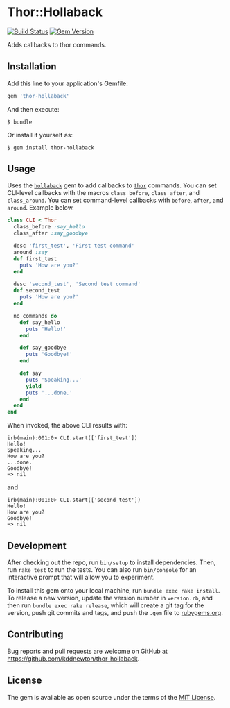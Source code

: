 # Thor::Hollaback

[![Build Status](https://github.com/kddnewton/thor-hollaback/workflows/Main/badge.svg)](https://github.com/kddnewton/thor-hollaback/actions)
[![Gem Version](https://img.shields.io/gem/v/thor-hollaback.svg)](https://rubygems.org/gems/thor-hollaback)

Adds callbacks to thor commands.

## Installation

Add this line to your application's Gemfile:

```ruby
gem 'thor-hollaback'
```

And then execute:

    $ bundle

Or install it yourself as:

    $ gem install thor-hollaback

## Usage

Uses the [`hollaback`](https://github.com/kddnewton/hollaback) gem to add callbacks to [`thor`](https://github.com/erikhuda/thor) commands. You can set CLI-level callbacks with the macros `class_before`, `class_after`, and `class_around`. You can set command-level callbacks with `before`, `after`, and `around`. Example below.

```ruby
class CLI < Thor
  class_before :say_hello
  class_after :say_goodbye

  desc 'first_test', 'First test command'
  around :say
  def first_test
    puts 'How are you?'
  end

  desc 'second_test', 'Second test command'
  def second_test
    puts 'How are you?'
  end

  no_commands do
    def say_hello
      puts 'Hello!'
    end

    def say_goodbye
      puts 'Goodbye!'
    end

    def say
      puts 'Speaking...'
      yield
      puts '...done.'
    end
  end
end
```

When invoked, the above CLI results with:

```
irb(main):001:0> CLI.start(['first_test'])
Hello!
Speaking...
How are you?
...done.
Goodbye!
=> nil
```

and

```
irb(main):001:0> CLI.start(['second_test'])
Hello!
How are you?
Goodbye!
=> nil
```

## Development

After checking out the repo, run `bin/setup` to install dependencies. Then, run `rake test` to run the tests. You can also run `bin/console` for an interactive prompt that will allow you to experiment.

To install this gem onto your local machine, run `bundle exec rake install`. To release a new version, update the version number in `version.rb`, and then run `bundle exec rake release`, which will create a git tag for the version, push git commits and tags, and push the `.gem` file to [rubygems.org](https://rubygems.org).

## Contributing

Bug reports and pull requests are welcome on GitHub at https://github.com/kddnewton/thor-hollaback.

## License

The gem is available as open source under the terms of the [MIT License](http://opensource.org/licenses/MIT).
